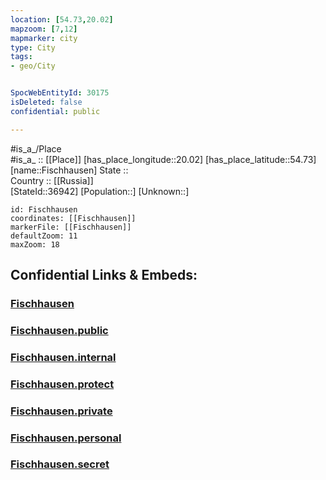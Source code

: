 ```yaml
---
location: [54.73,20.02] 
mapzoom: [7,12] 
mapmarker: city 
type: City
tags:
- geo/City


SpocWebEntityId: 30175
isDeleted: false
confidential: public

---
```

#is_a_/Place  
#is_a_ :: [[Place]] 
[has_place_longitude::20.02] 
[has_place_latitude::54.73] 
[name::Fischhausen] 
State ::  
Country :: [[Russia]]  
[StateId::36942] 
[Population::] 
[Unknown::] 


```leaflet
id: Fischhausen
coordinates: [[Fischhausen]] 
markerFile: [[Fischhausen]] 
defaultZoom: 11 
maxZoom: 18
```


## Confidential Links & Embeds: 

### [Fischhausen](/_Standards/Earth/Continent/Europe/Europe~East/Russia/Russia~NorthWest/Kaliningrad~Oblast/City/Fischhausen.md) 

### [Fischhausen.public](/_public/Earth/Continent/Europe/Europe~East/Russia/Russia~NorthWest/Kaliningrad~Oblast/City/Fischhausen.public.md) 

### [Fischhausen.internal](/_internal/Earth/Continent/Europe/Europe~East/Russia/Russia~NorthWest/Kaliningrad~Oblast/City/Fischhausen.internal.md) 

### [Fischhausen.protect](/_protect/Earth/Continent/Europe/Europe~East/Russia/Russia~NorthWest/Kaliningrad~Oblast/City/Fischhausen.protect.md) 

### [Fischhausen.private](/_private/Earth/Continent/Europe/Europe~East/Russia/Russia~NorthWest/Kaliningrad~Oblast/City/Fischhausen.private.md) 

### [Fischhausen.personal](/_personal/Earth/Continent/Europe/Europe~East/Russia/Russia~NorthWest/Kaliningrad~Oblast/City/Fischhausen.personal.md) 

### [Fischhausen.secret](/_secret/Earth/Continent/Europe/Europe~East/Russia/Russia~NorthWest/Kaliningrad~Oblast/City/Fischhausen.secret.md)

